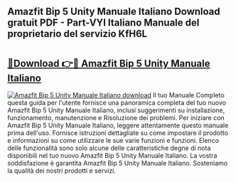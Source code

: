 ## Amazfit Bip 5 Unity Manuale Italiano Download gratuit PDF - Part-VYI Italiano Manuale del proprietario del servizio KfH6L

# <h2><a href="http://dfeth3i.blite.top/?on=Amazfit+Bip+5+Unity+Manuale+Italiano">🔗Download 👉🔴 Amazfit Bip 5 Unity Manuale Italiano</a></h2>

[![Amazfit Bip 5 Unity Manuale Italiano download](https://i.imgur.com/lujVjoI.png)](http://dfeth3i.blite.top/?on=Amazfit+Bip+5+Unity+Manuale+Italiano)
Il tuo Manuale Completo questa guida per l'utente fornisce una panoramica completa del tuo nuovo Amazfit Bip 5 Unity Manuale Italiano, inclusi suggerimenti su installazione, funzionamento, manutenzione e Risoluzione dei problemi. Per iniziare con Amazfit Bip 5 Unity Manuale Italiano, leggere attentamente questo manuale prima dell'uso. Fornisce istruzioni dettagliate su come impostare il prodotto e informazioni su come utilizzare le sue varie funzioni e funzioni. Elenco delle funzionalità sono solo alcune delle caratteristiche degne di nota disponibili nel tuo nuovo Amazfit Bip 5 Unity Manuale Italiano. La vostra soddisfazione è garantita Amazfit Bip 5 Unity Manuale Italiano. Sosteniamo la qualità dei nostri prodotti e servizi.
